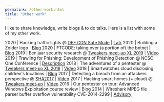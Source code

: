 ```yaml
---
permalink: /other-work.html
title: "Other work"
---
```


I like to share knowledge, write blogs & to do talks. Here is a list with some of my other work.


2020 | Hacking traffic lights @ [DEF CON Safe Mode](https://www.defcon.org/html/defcon-safemode/dc-safemode-index.html) | [Talk](https://www.youtube.com/watch?v=L9UUD3a7xP4)
2020 | Building a Zolder logo | [Blog](https://zolder.io/2020/04/22/building-a-zolder-logo/)
2020 | FTCODE: taking over (a portion of) the botnet | [Blog](https://www.kpn.com/security-blogs/FTCODE-taking-over-a-portion-of-the-botnet.htm)
2019 | Een jaar security research @ [Tweakers meet-up XL 2019](https://tweakers.net) | [Video](https://www.youtube.com/watch?v=Y0as0RreSfc)
2019 | Trawling for Phishing: Development of Phishing Detection @ NCSC One Conference | [Description](https://one-conference.nl/schedule-2019/day-2/parallel-tracks/trawling-for-phishing-the-development-of-phishing-detection)
2018 | The adventures of a pentester @ [Tweakers meet-up XL 2018](https://tweakers.net) | [Video](https://www.youtube.com/watch?v=QrcL1Pf0bKY)
2018 | Smartwatches cloud disclosing children's locations | [Blog](https://www.kpn.com/zakelijk/blog/smartwatches-disclosing-childrens-location.htm)
2017 | Detecting a breach from an attackers perspective @ [SHA2017](https://sha2017.org) | [Video](https://www.youtube.com/watch?v=NUynXxMCFKo)
2017 | Hacking smart homes (+ cloud) @ [Tweakers meet-up](https://tweakers.net) | [Video](https://www.youtube.com/watch?v=NULr8JuFw4I)
2016 | Our pentester on tour: Advanced Windows Exploitation course review | [Blog](https://web.archive.org/web/20161223215551/https://www.dearbytes.com/blog/advanced-windows-exploitation-review/)
2014 | Wireshark MPEG file parser buffer overflow vulnerability CVE-2014-2299 | [Advisory](https://www.wireshark.org/security/wnpa-sec-2014-04.html#)

